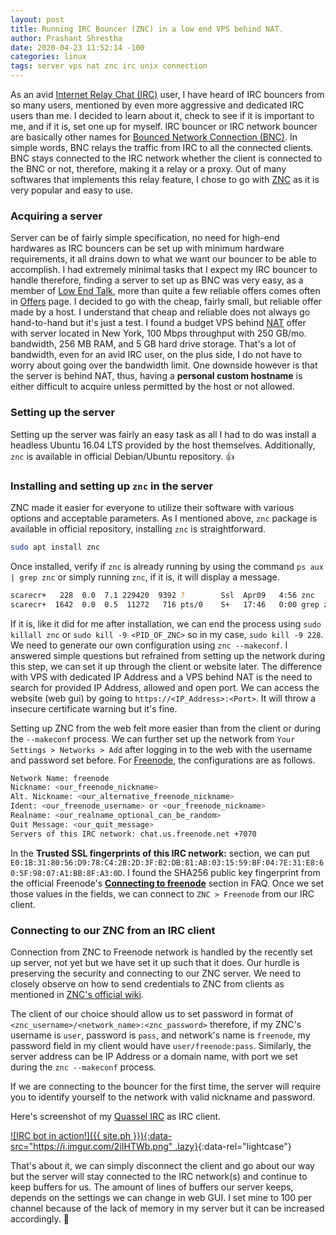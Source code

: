 ```yaml
---
layout: post
title: Running IRC Bouncer (ZNC) in a low end VPS behind NAT.
author: Prashant Shrestha
date: 2020-04-23 11:52:14 -100
categories: linux
tags: server vps nat znc irc unix connection 
---
```


As an avid [Internet Relay Chat (IRC)]() user, I have heard of IRC bouncers from so many users, mentioned by even more aggressive and dedicated IRC users than me. I decided to learn about it, check to see if it is important to me, and if it is, set one up for myself. IRC bouncer or IRC network bouncer are basically other names for [Bounced Network Connection (BNC)](https://en.wikipedia.org/wiki/BNC_(software)). In simple words, BNC relays the traffic from IRC to all the connected clients. BNC stays connected to the IRC network whether the client is connected to the BNC or not, therefore, making it a relay or a proxy. Out of many softwares that implements this relay feature, I chose to go with [ZNC](https://wiki.znc.in/ZNC) as it is very popular and easy to use.

### Acquiring a server

Server can be of fairly simple specification, no need for high-end hardwares as IRC bouncers can be set up with minimum hardware requirements, it all drains down to what we want our bouncer to be able to accomplish. I had extremely minimal tasks that I expect my IRC bouncer to handle therefore, finding a server to set up as BNC was very easy, as a member of [Low End Talk](https://www.lowendtalk.com/), more than quite a few reliable offers comes often in [Offers](https://www.lowendtalk.com/categories/offers) page. I decided to go with the cheap, fairly small, but reliable offer made by a host. I understand that cheap and reliable does not always go hand-to-hand but it's just a test. I found a budget VPS behind [NAT](https://en.wikipedia.org/wiki/Network_address_translation) offer with server located in New York, 100 Mbps throughput with 250 GB/mo. bandwidth, 256 MB RAM, and 5 GB hard drive storage. That's a lot of bandwidth, even for an avid IRC user, on the plus side, I do not have to worry about going over the bandwidth limit. One downside however is that the server is behind NAT, thus, having a **personal custom hostname** is either difficult to acquire unless permitted by the host or not allowed.

### Setting up the server

Setting up the server was fairly an easy task as all I had to do was install a headless Ubuntu 16.04 LTS provided by the host themselves. Additionally, `znc` is available in official Debian/Ubuntu repository. :thumbsup: 

### Installing and setting up `znc` in the server

ZNC made it easier for everyone to utilize their software with various options and acceptable parameters. As I mentioned above, `znc` package is available in official repository, installing `znc` is straightforward.

```bash
sudo apt install znc
```

Once installed, verify if `znc` is already running by using the command `ps aux | grep znc` or simply running `znc`, if it is, it will display a message. 

```bash
scarecr+   228  0.0  7.1 229420  9392 ?        Ssl  Apr09   4:56 znc
scarecr+  1642  0.0  0.5  11272   716 pts/0    S+   17:46   0:00 grep znc
```

If it is, like it did for me after installation, we can end the process using `sudo killall znc` or `sudo kill -9 <PID_OF_ZNC>` so in my case, `sudo kill -9 228`. We need to generate our own configuration using `znc --makeconf`. I answered simple questions but refrained from setting up the network during this step, we can set it up through the client or website later. The difference with VPS with dedicated IP Address and a VPS behind NAT is the need to search for provided IP Address, allowed and open port. We can access the website (web gui) by going to `https://<IP_Address>:<Port>`. It will throw a insecure certificate warning but it's fine. 

Setting up ZNC from the web felt more easier than from the client or during the `--makeconf` process. We can further set up the network from `Your Settings > Networks > Add` after logging in to the web with the username and password set before. For [Freenode](https://freenode.net/), the configurations are as follows.

```bash
Network Name: freenode
Nickname: <our_freenode_nickname>
Alt. Nickname: <our_alternative_freenode_nickname>
Ident: <our_freenode_username> or <our_freenode_nickname>
Realname: <our_realname_optional_can_be_random>
Quit Message: <our_quit_message>
Servers of this IRC network: chat.us.freenode.net +7070
```

In the **Trusted SSL fingerprints of this IRC network:** section, we can put `E0:1B:31:80:56:D9:78:C4:2B:2D:3F:B2:DB:81:AB:03:15:59:BF:04:7E:31:E8:60:5F:98:07:A1:BB:8F:A3:0D`. I found the SHA256 public key fingerprint from the official Freenode's [**Connecting to freenode**](https://freenode.net/kb/answer/chat) section in FAQ. Once we set those values in the fields, we can connect to `ZNC > Freenode` from our IRC client.

### Connecting to our ZNC from an IRC client

Connection from ZNC to Freenode network is handled by the recently set up server, not yet but we have set it up such that it does. Our hurdle is preserving the security and connecting to our ZNC server. We need to closely observe on how to send credentials to ZNC from clients as mentioned in [ZNC's official wiki](https://wiki.znc.in/ZNC). 

The client of our choice should allow us to set password in format of `<znc_username>/<network_name>:<znc_password>` therefore, if my ZNC's username is `user`, password is `pass`, and network's name is `freenode`, my password field in my client would have `user/freenode:pass`. Similarly, the server address can be IP Address or a domain name, with port we set during the `znc --makeconf` process.

If we are connecting to the bouncer for the first time, the server will require you to identify yourself to the network with valid nickname and password.

Here's screenshot of my [Quassel IRC](https://quassel-irc.org/) as IRC client. 

[![IRC bot in action!]({{ site.ph }}){:data-src="https://i.imgur.com/2iIHTWb.png" .lazy}](https://i.imgur.com/2iIHTWb.png){:data-rel="lightcase"}

That's about it, we can simply disconnect the client and go about our way but the server will stay connected to the IRC network(s) and continue to keep buffers for us. The amount of lines of buffers our server keeps, depends on the settings we can change in web GUI. I set mine to 100 per channel because of the lack of memory in my server but it can be increased accordingly. :tada: 